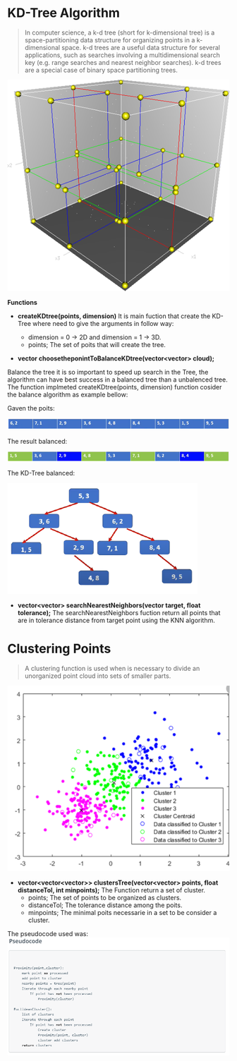 # KD-Tree Algorithm
>In computer science, a k-d tree (short for k-dimensional tree) is a space-partitioning data 
>structure for organizing points in a k-dimensional space. k-d trees are a useful data structure 
>for several applications, such as searches involving a multidimensional search key 
>(e.g. range searches and nearest neighbor searches). k-d trees are a special case of binary space partitioning trees.


![Test Image 1](https://github.com/Isacarthuso/KDtree/blob/master/readmeimg/3dtree.png)


**Functions**
- **createKDtree(points, dimension)**
It is main fuction that create the KD-Tree where need to give the arguments in follow way:
  - dimension = 0 -> 2D and dimension = 1 -> 3D.
  - points; The set of poits that will create the tree.

- **vector<float> choosetheponintToBalanceKDtree(vector<vector<float>> cloud);**
 
 Balance the tree it is so important to speed up search in the Tree, the algorithm can have best success in a balanced tree than a unbalenced tree. The function implmeted  createKDtree(points, dimension) function cosider the balance algorithm as example bellow:
 
Gaven the poits:

![Test Image 2](https://github.com/Isacarthuso/KDtree/blob/master/readmeimg/KDTreeBalValue.PNG)

The result balanced:

![Test Image 3](https://github.com/Isacarthuso/KDtree/blob/master/readmeimg/KDTreeBalC.PNG)

The KD-Tree balanced:

![Test Image 4](https://github.com/Isacarthuso/KDtree/blob/master/readmeimg/KDTreeBal-removebg-preview.png)


- **vector<vector<float>> searchNearestNeighbors(vector<float> target, float tolerance);**
The searchNearestNeighbors fuction return all points that are in tolerance distance from target point using the KNN algorithm.

# Clustering Points
>A clustering function is used when is necessary to divide an unorganized point cloud  into sets of smaller parts.

![Test Image 5](https://github.com/Isacarthuso/KDtree/blob/master/readmeimg/Cluster.PNG)
- **vector<vector<vector<float>>> clustersTree(vector<vector<float>> points, float distanceTol, int minpoints);**
 The Function return a set of cluster.
   - points; The set of points to be organized as clusters.
   - distanceTol; The tolerance distance among the poits.
   - minpoints; The minimal poits necessarie in a set to be consider a cluster.
 
 The pseudocode used was:
 ![Test Image 5](https://github.com/Isacarthuso/KDtree/blob/master/readmeimg/UCluterPS.PNG)
